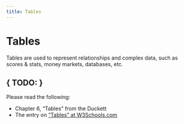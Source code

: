 ```yaml
---
title: Tables
---
```


# Tables

Tables are used to represent relationships and complex data, such as scores & stats, money markets, databases, etc. 


## { TODO: }

Please read the following:

- Chapter 6, “Tables” from the Duckett
- The entry on [“Tables” at W3Schools.com](http://www.w3schools.com/html/html_tables.asp)
